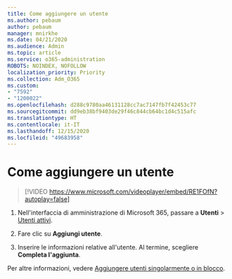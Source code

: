 ```yaml
---
title: Come aggiungere un utente
ms.author: pebaum
author: pebaum
manager: mnirkhe
ms.date: 04/21/2020
ms.audience: Admin
ms.topic: article
ms.service: o365-administration
ROBOTS: NOINDEX, NOFOLLOW
localization_priority: Priority
ms.collection: Adm_O365
ms.custom:
- "7592"
- "1200022"
ms.openlocfilehash: d288c9780aa46131128cc7ac7147fb7f42453c77
ms.sourcegitcommit: dd9eb38bf9403de29f46c844cb64bc1d4c515afc
ms.translationtype: HT
ms.contentlocale: it-IT
ms.lasthandoff: 12/15/2020
ms.locfileid: "49683958"
---
```

# <a name="how-to-add-a-user"></a>Come aggiungere un utente

> [!VIDEO https://www.microsoft.com/videoplayer/embed/RE1FOfN?autoplay=false]

1. Nell'interfaccia di amministrazione di Microsoft 365, passare a **Utenti** > [Utenti attivi](https://admin.microsoft.com/Adminportal/Home?source=applauncher#/users).

2. Fare clic su **Aggiungi utente**.

3. Inserire le informazioni relative all'utente. Al termine, scegliere **Completa l'aggiunta**.

Per altre informazioni, vedere [Aggiungere utenti singolarmente o in blocco](https://docs.microsoft.com/microsoft-365/admin/add-users/add-users).